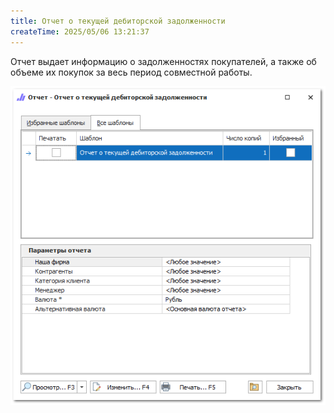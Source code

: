 ```yaml
---
title: Отчет о текущей дебиторской задолженности
createTime: 2025/05/06 13:21:37
---
```

Отчет выдает информацию о задолженностях покупателей, а также об объеме их покупок за весь период совместной работы.

![](../../../assets/specification/image090.png)



